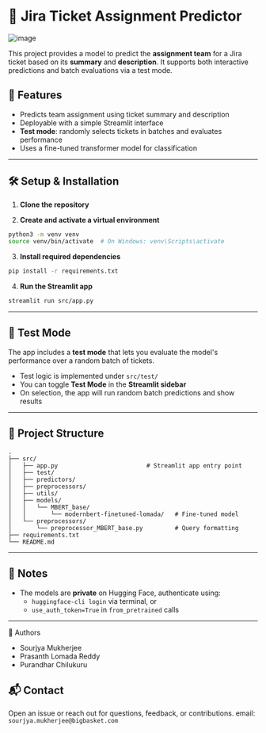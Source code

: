 
# 🔮 Jira Ticket Assignment Predictor

![image](https://github.com/user-attachments/assets/696a9286-ee07-476e-811a-5e7c501da406)

This project provides a model to predict the **assignment team** for a Jira ticket based on its **summary** and **description**. It supports both interactive predictions and batch evaluations via a test mode.

## 🚀 Features

- Predicts team assignment using ticket summary and description
- Deployable with a simple Streamlit interface
- **Test mode**: randomly selects tickets in batches and evaluates performance
- Uses a fine-tuned transformer model for classification

---
## 🛠️ Setup & Installation

1. **Clone the repository**

2. **Create and activate a virtual environment**

```bash
python3 -m venv venv
source venv/bin/activate  # On Windows: venv\Scripts\activate
```

3. **Install required dependencies**

```bash
pip install -r requirements.txt
```

4. **Run the Streamlit app**

```bash
streamlit run src/app.py
```

---

## 🧪 Test Mode

The app includes a **test mode** that lets you evaluate the model's performance over a random batch of tickets.

- Test logic is implemented under `src/test/`
- You can toggle **Test Mode** in the **Streamlit sidebar**
- On selection, the app will run random batch predictions and show results

---

## 📁 Project Structure

```
.
├── src/
│   ├── app.py                         # Streamlit app entry point
│   ├── test/
│   ├── predictors/ 
│   ├── preprocessors/ 
│   ├── utils/                       
│   ├── models/
│   │   └── MBERT_base/
│   │       └── modernbert-finetuned-lomada/   # Fine-tuned model
│   └── preprocessors/
│       └── preprocessor_MBERT_base.py         # Query formatting
├── requirements.txt
└── README.md
```

---

## 🔐 Notes

- The models are **private** on Hugging Face, authenticate using:
  - `huggingface-cli login` via terminal, or
  - `use_auth_token=True` in `from_pretrained` calls

---
👥 Authors
- Sourjya Mukherjee
- Prasanth Lomada Reddy
- Purandhar Chilukuru

## 📬 Contact

Open an issue or reach out for questions, feedback, or contributions.
email: `sourjya.mukherjee@bigbasket.com`

